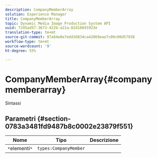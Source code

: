 ```yaml
---
description: CompanyMemberArray
solution: Experience Manager
title: CompanyMemberArray
topic: Dynamic Media Image Production System API
uuid: 7245ad57-3673-422b-a21a-82d16691923e
translation-type: tm+mt
source-git-commit: 97a84e8e7edd3d834ca42069eae7c09c00d57938
workflow-type: tm+mt
source-wordcount: '9'
ht-degree: 55%

---
```



# CompanyMemberArray{#companymemberarray}

Sintassi

## Parametri {#section-0783a3481fd9487b8c0002e23879f551}

| Nome | Tipo | Descrizione |
|---|---|---|
| `*`elementi`*` | `types:CompanyMember` |  |

